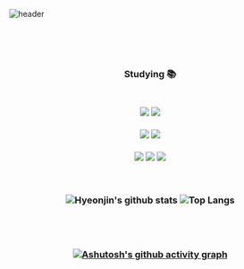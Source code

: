 ![header](https://capsule-render.vercel.app/api?color=49b675&text=Hyoenjin's%20GitHub&fontColor=333833&stroke=ffffff&type=shark&height=200&&fontAlignY=70)

<br><br><br>
<h3 align="center"> Studying 📚 <h3/>
<br>
<div align="center">
  <img src="https://img.shields.io/badge/Python-43a9e3?style=flat-square&logo=Python&logoColor=white"/>
  <img src="https://img.shields.io/badge/MySQL-6f8eec?style=flat-square&logo=MYSQL&logoColor=white"/>
  <br><br>
  <img src="https://img.shields.io/badge/Java-142d97?style=flat-square&logo=Java&logoColor=white"/>
  <img src="https://img.shields.io/badge/Springboot-76cd51?style=flat-square&logo=Springboot&logoColor=white"/>
  <br><br>
  <img src="https://img.shields.io/badge/React-81e9ef?style=flat-square&logo=React&logoColor=white"/>
  <img src="https://img.shields.io/badge/JavaScript-e5e458?style=flat-square&logo=JavaScript&logoColor=white"/>
  <img src="https://img.shields.io/badge/Node.js-6ac841?style=flat-square&logo=Node.js&logoColor=white"/>
  <br><br><br>
  
  ![Hyeonjin's github stats](https://github-readme-stats.vercel.app/api?username=Hyeonjin-ee&show_icons=true&theme=gotham)
  ![Top Langs](https://github-readme-stats.vercel.app/api/top-langs/?username=Hyeonjin-ee&layout=compact&theme=gotham)

  
  <br><br><br>
  [![Ashutosh's github activity graph](https://activity-graph.herokuapp.com/graph?username=Hyeonjin-ee&bg_color=333833&color=6cd997&line=6cd997&point=228749&area=true&hide_border=true)](https://github.com/ashutosh00710/github-readme-activity-graph)
  
